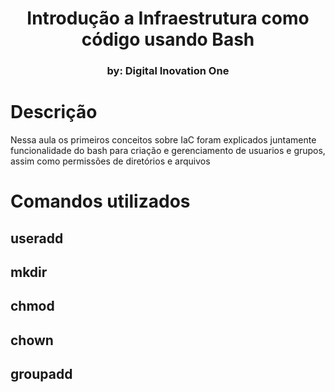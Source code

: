 <h1 align="center">Introdução a Infraestrutura como código usando Bash</h1>
<h3 align="center">by: Digital Inovation One </h3>

# Descrição
 <p>
  Nessa aula os primeiros conceitos sobre IaC foram explicados juntamente funcionalidade do bash para criação e gerenciamento de usuarios e grupos, assim como permissões de diretórios e arquivos
 </p>
 
 # Comandos utilizados
 
 ## useradd
 
 ## mkdir
 
 ## chmod
 
 ## chown

 ## groupadd
